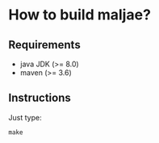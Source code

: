 # How to build maljae?

## Requirements

- java JDK (>= 8.0)
- maven    (>= 3.6)

## Instructions

Just type:
```
make
```
